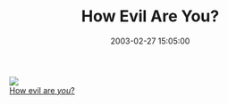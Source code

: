 ﻿---
layout: post
title: "How Evil Are You?"
comments: false
date: 2003-02-27 15:05:00
updated: 2004-05-05 14:15:00
categories:
 - Personal
subtext-id: a36fbb94-38c7-48d3-b9a5-412bb8a7f0ff
alias: /blog/How-Evil-Are-You.aspx
---


[![](http://home.att.net/~slugbutter/evil/pureevil.jpg)](http://home.att.net/~slugbutter/evil/)  
[How evil are _you_?](http://home.att.net/~slugbutter/evil/)
